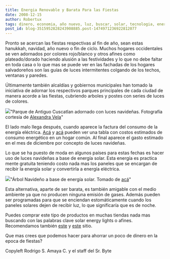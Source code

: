 ```yaml
---
title: Energia Renovable y Barata Para las Fiestas
date: 2008-12-15
author: Robertux
tags: dinero, economia, año nuevo, luz, buscar, solar, tecnologia, energia, green
post_id: blog-3515952828243908885.post-1474971236922812077
---
```


Pronto se acercan las fiestas respectivas al fin de año, sean estas hanukkah, navidad, año nuevo o fin de ciclo. Muchos hogares occidentales se ven adornados por colores rojo/blanco y otros afines como plateado/dorado haciendo alusión a las festividades y lo que no debe faltar en toda casa o lo que mas se puede ver en las fachadas de los hogares salvadoreños son las guías de luces intermitentes colgando de los techos, ventanas y paredes.

Últimamente también alcaldías y gobiernos municipales han tomado la iniciativa de adornar los respectivos parques principales de cada ciudad de manera acorde a las fiestas, cubriendo arboles y postes con series de luces de colores.

[![](http://2.bp.blogspot.com/_jH77WNrMVRA/SUSxOgF9IxI/AAAAAAAAFOY/A1aSXNPzJCE/s400/dsc00490.jpg)](http://2.bp.blogspot.com/_jH77WNrMVRA/SUSxOgF9IxI/AAAAAAAAFOY/A1aSXNPzJCE/s1600-h/dsc00490.jpg)"Parque de Antiguo Cuscatlan adornado con luces navideñas. Fotografía cortesía de [Alexandra Vela](http://dulcelimonpartido.blogspot.com/)"

El lado malo llega después, cuando aparece la factura del consumo de la energía eléctrica. [Acá](http://advisor.lbl.gov/apusage.html) y [acá](http://4.bp.blogspot.com/_jH77WNrMVRA/SUSx8Wygb8I/AAAAAAAAFOg/V1_C6e3_CLY/s1600-h/LEDLights2.jpg) pueden ver una tabla con costos estimados de consumo energético en un hogar común. Al final aparece el gasto estimado en el mes de diciembre por concepto de luces navideñas.

Lo que se ha puesto de moda en algunos países para estas fechas es hacer uso de luces navideñas a base de energía solar. Esta energía es practica mente gratuita teniendo costo nada mas los paneles que se encargan de recibir la energía solar y convertirla a energía eléctrica.

[![](http://3.bp.blogspot.com/_jH77WNrMVRA/SUS4S22V1qI/AAAAAAAAFOo/4stOFQpwp4s/s400/solar+energy+xmas+tree.jpg)](http://3.bp.blogspot.com/_jH77WNrMVRA/SUS4S22V1qI/AAAAAAAAFOo/4stOFQpwp4s/s1600-h/solar+energy+xmas+tree.jpg)"Árbol Navideño a base de energía solar. Tomado de [acá](http://flickr.com/photos/ubiqua/3079574237/in/photostream/)"

Esta alternativa, aparte de ser barata, es también amigable con el medio ambiente ya que no producen ninguna emisión de gases. Además pueden ser programadas para que se enciendan estomáticamente cuando los paneles solares dejen de recibir luz, lo que significaría que es de noche.

Puedes comprar este tipo de productos en muchas tiendas nada mas buscando con las palabras clave solar energy lights o afines. Recomendamos también [este](http://www.siliconsolar.com/solar-christmas-lights.html) y [este](http://mysolarshop.com/holiday.html) sitio.

Que mas crees que podemos hacer para ahorrar un poco de dinero en la epoca de fiestas?

Copyleft Rodrigo S. Amaya C. y el staff del Sr. Byte
